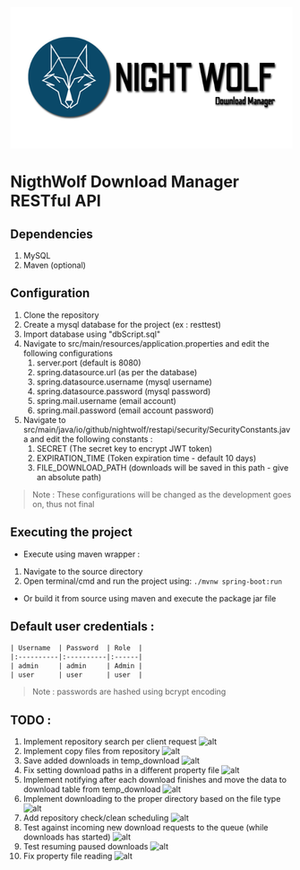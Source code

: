 ![banner](https://raw.githubusercontent.com/baamu/rest-api/master/resources/Banner.png)

# NigthWolf Download Manager RESTful API

## Dependencies
1) MySQL
2) Maven (optional)

## Configuration
1) Clone the repository
2) Create a mysql database for the project (ex : resttest)
3) Import database using "dbScript.sql"
4) Navigate to src/main/resources/application.properties and edit the following configurations
    1) server.port (default is 8080)
    2) spring.datasource.url (as per the database)
    3) spring.datasource.username (mysql username)
    4) spring.datasource.password (mysql password)
    5) spring.mail.username (email account)
    6) spring.mail.password (email account password) 
5) Navigate to src/main/java/io/github/nightwolf/restapi/security/SecurityConstants.java and edit the following constants :
    1) SECRET (The secret key to encrypt JWT token)
    2) EXPIRATION_TIME (Token expiration time - default 10 days)
    3) FILE_DOWNLOAD_PATH (downloads will be saved in this path - give an absolute path)

> Note : These configurations will be changed as the development goes on, thus not final

## Executing the project
* Execute using maven wrapper :
1) Navigate to the source directory
2) Open terminal/cmd and run the project using:
    ```./mvnw spring-boot:run```

* Or build it from source using maven and execute the package jar file

## Default user credentials :
    | Username  | Password  | Role  |
    |:----------|:----------|:------|
    | admin     | admin     | Admin |
    | user      | user      | user  |

> Note : passwords are hashed using bcrypt encoding


## TODO :
1) Implement repository search per client request ![alt](https://img.shields.io/badge/Priority-High-Red?style=flat-square)
2) Implement copy files from repository ![alt](https://img.shields.io/badge/Priority-High-Red?style=flat-square)
3) Save added downloads in temp_download ![alt](https://img.shields.io/badge/Priority-Moderate-orange?style=flat-square)
4) Fix setting download paths in a different property file ![alt](https://img.shields.io/badge/Priority-Moderate-orange?style=flat-square)
5) Implement notifying after each download finishes and move the data to download table from temp_download ![alt](https://img.shields.io/badge/Priority-Moderate-orange?style=flat-square)
6) Implement downloading to the proper directory based on the file type ![alt](https://img.shields.io/badge/Priority-Low-yellow?style=flat-square)
7) Add repository check/clean scheduling ![alt](https://img.shields.io/badge/Priority-Low-yellow?style=flat-square)
8) Test against incoming new download requests to the queue (while downloads has started) ![alt](https://img.shields.io/badge/Priority-Low-yellow?style=flat-square)
9) Test resuming paused downloads ![alt](https://img.shields.io/badge/Priority-Low-yellow?style=flat-square)
10) Fix property file reading ![alt](https://img.shields.io/badge/Priority-Low-yellow?style=flat-square)

